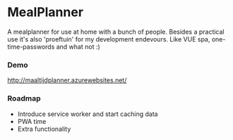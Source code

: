 # MealPlanner
A  mealplanner for use at home with a bunch of people. Besides a practical use it's also 'proeftuin' for my development endevours. Like VUE spa, one-time-passwords and what not :)

### Demo
http://maaltijdplanner.azurewebsites.net/

### Roadmap 
- Introduce service worker and start caching data
- PWA time
- Extra functionality